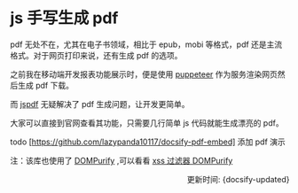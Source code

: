 # js 手写生成 pdf

pdf 无处不在，尤其在电子书领域，相比于 epub，mobi 等格式，pdf 还是主流格式。对于网页打印来说，还有生成 pdf 的选项。

之前我在移动端开发报表功能展示时，便是使用 [puppeteer](https://github.com/puppeteer/puppeteer) 作为服务渲染网页然后生成 pdf 下载。 

而 [jspdf](https://parall.ax/products/jspdf) 无疑解决了 pdf 生成问题，让开发更简单。

大家可以直接到官网查看其功能，只需要几行简单 js 代码就能生成漂亮的 pdf。

todo [https://github.com/lazypanda10117/docsify-pdf-embed] 添加 pdf 演示

注：该库也使用了 [DOMPurify](https://github.com/cure53/DOMPurify) ,可以看看 [xss 过滤器 DOMPurify](../security/dom-purify.md)

<div style="float: right">更新时间: {docsify-updated}</div>

